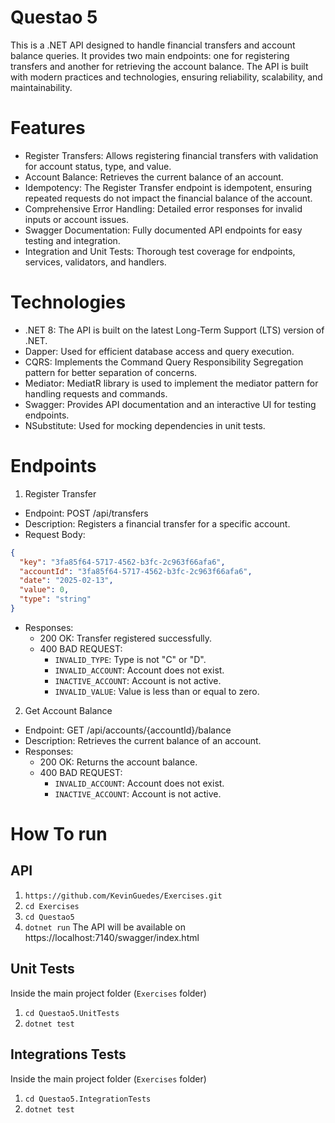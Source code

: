 # Questao 5
This is a .NET API designed to handle financial transfers and account balance queries. It provides two main endpoints: one for registering transfers and another for retrieving the account balance. The API is built with modern practices and technologies, ensuring reliability, scalability, and maintainability.

# Features
* Register Transfers: Allows registering financial transfers with validation for account status, type, and value.
* Account Balance: Retrieves the current balance of an account.
* Idempotency: The Register Transfer endpoint is idempotent, ensuring repeated requests do not impact the financial balance of the account.
* Comprehensive Error Handling: Detailed error responses for invalid inputs or account issues.
* Swagger Documentation: Fully documented API endpoints for easy testing and integration.
* Integration and Unit Tests: Thorough test coverage for endpoints, services, validators, and handlers.

# Technologies
* .NET 8: The API is built on the latest Long-Term Support (LTS) version of .NET.
* Dapper: Used for efficient database access and query execution.
* CQRS: Implements the Command Query Responsibility Segregation pattern for better separation of concerns.
* Mediator: MediatR library is used to implement the mediator pattern for handling requests and commands.
* Swagger: Provides API documentation and an interactive UI for testing endpoints.
* NSubstitute: Used for mocking dependencies in unit tests.

# Endpoints

1. Register Transfer
* Endpoint: POST /api/transfers
* Description: Registers a financial transfer for a specific account.
* Request Body:
```json
{
  "key": "3fa85f64-5717-4562-b3fc-2c963f66afa6",
  "accountId": "3fa85f64-5717-4562-b3fc-2c963f66afa6",
  "date": "2025-02-13",
  "value": 0,
  "type": "string"
}
```

* Responses:
    * 200 OK: Transfer registered successfully.
    * 400 BAD REQUEST:
        * `INVALID_TYPE`: Type is not "C" or "D".
        * `INVALID_ACCOUNT`: Account does not exist.
        * `INACTIVE_ACCOUNT`: Account is not active.
        * `INVALID_VALUE`: Value is less than or equal to zero.

2. Get Account Balance
* Endpoint: GET /api/accounts/{accountId}/balance
* Description: Retrieves the current balance of an account.
* Responses:
    * 200 OK: Returns the account balance.
    * 400 BAD REQUEST:
        * `INVALID_ACCOUNT`: Account does not exist.
        * `INACTIVE_ACCOUNT`: Account is not active.

# How To run
## API
1. `https://github.com/KevinGuedes/Exercises.git`
2. `cd Exercises`
3. `cd Questao5`
4. `dotnet run`
The API will be available on https://localhost:7140/swagger/index.html

## Unit Tests
Inside the main project folder (`Exercises` folder)
1. `cd Questao5.UnitTests`
2. `dotnet test`

## Integrations Tests
Inside the main project folder (`Exercises` folder)
1. `cd Questao5.IntegrationTests` 
2. `dotnet test`